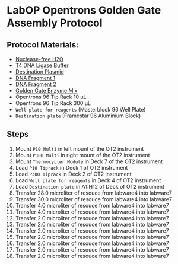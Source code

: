 # LabOP Opentrons Golden Gate Assembly Protocol


## Protocol Materials:
* [Nuclease-free H2O](nucleasefreeh2o)
* [T4 DNA Ligase Buffer](t4dnaligasebuffer)
* [Destination Plasmid](destinationplasmid)
* [DNA Fragment 1](dnafragments1)
* [DNA Fragment 2](dnafragments2)
* [Golden Gate Enzyme Mix](ggenzymemix)
* Opentrons 96 Tip Rack 10 µL
* Opentrons 96 Tip Rack 300 µL
* `Well plate for reagents` (Masterblock 96 Well Plate)
* `Destination plate` (Framestar 96 Aluminium Block)

## Steps
1. Mount `P10 Multi` in left mount of the OT2 instrument
2. Mount `P300 Multi` in right mount of the OT2 instrument
3. Mount `Thermocycler Module` in Deck 7 of the OT2 instrument
4. Load `P10 Tiprack` in Deck 1 of OT2 instrument
5. Load `P300 Tiprack` in Deck 2 of OT2 instrument
6. Load `Well plate for reagents` in Deck 4 of OT2 instrument
7. Load `Destination plate` in A1:H12 of Deck of OT2 instrument
8. Transfer 28.0 microliter of resouce from labware4 into labware7
9. Transfer 30.0 microliter of resouce from labware4 into labware7
10. Transfer 4.0 microliter of resouce from labware4 into labware7
11. Transfer 4.0 microliter of resouce from labware4 into labware7
12. Transfer 2.0 microliter of resouce from labware4 into labware7
13. Transfer 2.0 microliter of resouce from labware4 into labware7
14. Transfer 2.0 microliter of resouce from labware4 into labware7
15. Transfer 2.0 microliter of resouce from labware4 into labware7
16. Transfer 2.0 microliter of resouce from labware4 into labware7
17. Transfer 2.0 microliter of resouce from labware4 into labware7
18. Transfer 2.0 microliter of resouce from labware4 into labware7
